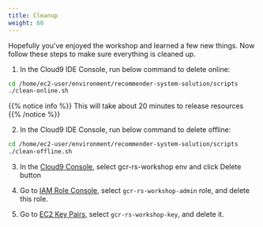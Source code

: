 ```yaml
---
title: Cleanup
weight: 60
---
```


Hopefully you’ve enjoyed the workshop and learned a few new things. Now follow these steps to make sure everything is cleaned up.

1. In the Cloud9 IDE Console, run below command to delete online:
```sh
cd /home/ec2-user/environment/recommender-system-solution/scripts
./clean-online.sh
```

{{% notice info %}}
This will take about 20 minutes to release resources
{{% /notice %}}

2. In the Cloud9 IDE Console, run below command to delete offline:
```sh
cd /home/ec2-user/environment/recommender-system-solution/scripts
./clean-offline.sh
```

3. In the [Cloud9 Console](https://ap-northeast-1.console.aws.amazon.com/cloud9/home?region=ap-northeast-1#), select gcr-rs-workshop env and click Delete button

4. Go to [IAM Role Console](https://console.aws.amazon.com/iam/home#/roles), select `gcr-rs-workshop-admin` role, and delete this role.

5. Go to [EC2 Key Pairs](https://ap-northeast-1.console.aws.amazon.com/ec2/v2/home?region=ap-northeast-1#KeyPairs:search=gcr-rs-workshop-key), select `gcr-rs-workshop-key`, and delete it.

